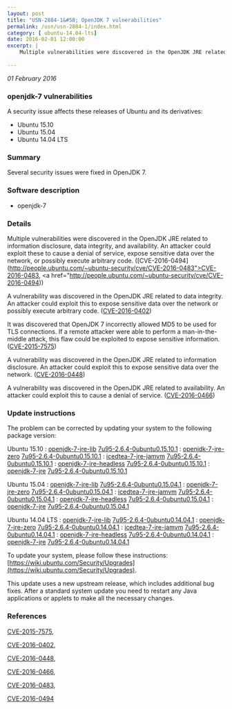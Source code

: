 ```yaml
---
layout: post
title: "USN-2884-1&#58; OpenJDK 7 vulnerabilities"
permalink: /usn/usn-2884-1/index.html
category: [ ubuntu-14.04-lts]
date: 2016-02-01 12:00:00
excerpt: |
    Multiple vulnerabilities were discovered in the OpenJDK JRE related to information disclosure, data integrity, and availability. An attacker could exploit these to cause a denial of service, expose sensitive data over the network, or possibly execute arbitrary code. ([CVE-2016-0494](http://people.ubuntu.com/~ubuntu-security/cve/CVE-2016-0483">CVE-2016-0483</a>, <a href="http://people.ubuntu.com/~ubuntu-security/cve/CVE-2016-0494))
    
--- 
```

 
 

*01 February 2016*

### openjdk-7 vulnerabilities

A security issue affects these releases of Ubuntu and its derivatives:

* Ubuntu 15.10
* Ubuntu 15.04
* Ubuntu 14.04 LTS

### Summary

Several security issues were fixed in OpenJDK 7. 

### Software description

* openjdk-7 

### Details

Multiple vulnerabilities were discovered in the OpenJDK JRE related to information disclosure, data integrity, and availability. An attacker could exploit these to cause a denial of service, expose sensitive data over the network, or possibly execute arbitrary code. ([CVE-2016-0494](http://people.ubuntu.com/~ubuntu-security/cve/CVE-2016-0483">CVE-2016-0483</a>, <a href="http://people.ubuntu.com/~ubuntu-security/cve/CVE-2016-0494))

A vulnerability was discovered in the OpenJDK JRE related to data integrity. An attacker could exploit this to expose sensitive data over the network or possibly execute arbitrary code. ([CVE-2016-0402](http://people.ubuntu.com/~ubuntu-security/cve/CVE-2016-0402))

It was discovered that OpenJDK 7 incorrectly allowed MD5 to be used for TLS connections. If a remote attacker were able to perform a man-in-the-middle attack, this flaw could be exploited to expose sensitive information. ([CVE-2015-7575](http://people.ubuntu.com/~ubuntu-security/cve/CVE-2015-7575))

A vulnerability was discovered in the OpenJDK JRE related to information disclosure. An attacker could exploit this to expose sensitive data over the network. ([CVE-2016-0448](http://people.ubuntu.com/~ubuntu-security/cve/CVE-2016-0448))

A vulnerability was discovered in the OpenJDK JRE related to availability. An attacker could exploit this to cause a denial of service. ([CVE-2016-0466](http://people.ubuntu.com/~ubuntu-security/cve/CVE-2016-0466)) 

### Update instructions

The problem can be corrected by updating your system to the following package version:

Ubuntu 15.10
 : [openjdk-7-jre-lib](https://launchpad.net/ubuntu/+source/openjdk-7) <span> [7u95-2.6.4-0ubuntu0.15.10.1](https://launchpad.net/ubuntu/+source/openjdk-7/7u95-2.6.4-0ubuntu0.15.10.1) </span> 
 : [openjdk-7-jre-zero](https://launchpad.net/ubuntu/+source/openjdk-7) <span> [7u95-2.6.4-0ubuntu0.15.10.1](https://launchpad.net/ubuntu/+source/openjdk-7/7u95-2.6.4-0ubuntu0.15.10.1) </span> 
 : [icedtea-7-jre-jamvm](https://launchpad.net/ubuntu/+source/openjdk-7) <span> [7u95-2.6.4-0ubuntu0.15.10.1](https://launchpad.net/ubuntu/+source/openjdk-7/7u95-2.6.4-0ubuntu0.15.10.1) </span> 
 : [openjdk-7-jre-headless](https://launchpad.net/ubuntu/+source/openjdk-7) <span> [7u95-2.6.4-0ubuntu0.15.10.1](https://launchpad.net/ubuntu/+source/openjdk-7/7u95-2.6.4-0ubuntu0.15.10.1) </span> 
 : [openjdk-7-jre](https://launchpad.net/ubuntu/+source/openjdk-7) <span> [7u95-2.6.4-0ubuntu0.15.10.1](https://launchpad.net/ubuntu/+source/openjdk-7/7u95-2.6.4-0ubuntu0.15.10.1) </span> 

Ubuntu 15.04
 : [openjdk-7-jre-lib](https://launchpad.net/ubuntu/+source/openjdk-7) <span> [7u95-2.6.4-0ubuntu0.15.04.1](https://launchpad.net/ubuntu/+source/openjdk-7/7u95-2.6.4-0ubuntu0.15.04.1) </span> 
 : [openjdk-7-jre-zero](https://launchpad.net/ubuntu/+source/openjdk-7) <span> [7u95-2.6.4-0ubuntu0.15.04.1](https://launchpad.net/ubuntu/+source/openjdk-7/7u95-2.6.4-0ubuntu0.15.04.1) </span> 
 : [icedtea-7-jre-jamvm](https://launchpad.net/ubuntu/+source/openjdk-7) <span> [7u95-2.6.4-0ubuntu0.15.04.1](https://launchpad.net/ubuntu/+source/openjdk-7/7u95-2.6.4-0ubuntu0.15.04.1) </span> 
 : [openjdk-7-jre-headless](https://launchpad.net/ubuntu/+source/openjdk-7) <span> [7u95-2.6.4-0ubuntu0.15.04.1](https://launchpad.net/ubuntu/+source/openjdk-7/7u95-2.6.4-0ubuntu0.15.04.1) </span> 
 : [openjdk-7-jre](https://launchpad.net/ubuntu/+source/openjdk-7) <span> [7u95-2.6.4-0ubuntu0.15.04.1](https://launchpad.net/ubuntu/+source/openjdk-7/7u95-2.6.4-0ubuntu0.15.04.1) </span> 

Ubuntu 14.04 LTS
 : [openjdk-7-jre-lib](https://launchpad.net/ubuntu/+source/openjdk-7) <span> [7u95-2.6.4-0ubuntu0.14.04.1](https://launchpad.net/ubuntu/+source/openjdk-7/7u95-2.6.4-0ubuntu0.14.04.1) </span> 
 : [openjdk-7-jre-zero](https://launchpad.net/ubuntu/+source/openjdk-7) <span> [7u95-2.6.4-0ubuntu0.14.04.1](https://launchpad.net/ubuntu/+source/openjdk-7/7u95-2.6.4-0ubuntu0.14.04.1) </span> 
 : [icedtea-7-jre-jamvm](https://launchpad.net/ubuntu/+source/openjdk-7) <span> [7u95-2.6.4-0ubuntu0.14.04.1](https://launchpad.net/ubuntu/+source/openjdk-7/7u95-2.6.4-0ubuntu0.14.04.1) </span> 
 : [openjdk-7-jre-headless](https://launchpad.net/ubuntu/+source/openjdk-7) <span> [7u95-2.6.4-0ubuntu0.14.04.1](https://launchpad.net/ubuntu/+source/openjdk-7/7u95-2.6.4-0ubuntu0.14.04.1) </span> 
 : [openjdk-7-jre](https://launchpad.net/ubuntu/+source/openjdk-7) <span> [7u95-2.6.4-0ubuntu0.14.04.1](https://launchpad.net/ubuntu/+source/openjdk-7/7u95-2.6.4-0ubuntu0.14.04.1) </span> 

To update your system, please follow these instructions: [https://wiki.ubuntu.com/Security/Upgrades](https://wiki.ubuntu.com/Security/Upgrades).

This update uses a new upstream release, which includes additional bug fixes. After a standard system update you need to restart any Java applications or applets to make all the necessary changes. 

### References

 
 [CVE-2015-7575](http://people.ubuntu.com/~ubuntu-security/cve/CVE-2015-7575), 

 [CVE-2016-0402](http://people.ubuntu.com/~ubuntu-security/cve/CVE-2016-0402), 

 [CVE-2016-0448](http://people.ubuntu.com/~ubuntu-security/cve/CVE-2016-0448), 

 [CVE-2016-0466](http://people.ubuntu.com/~ubuntu-security/cve/CVE-2016-0466), 

 [CVE-2016-0483](http://people.ubuntu.com/~ubuntu-security/cve/CVE-2016-0483), 

 [CVE-2016-0494](http://people.ubuntu.com/~ubuntu-security/cve/CVE-2016-0494)
 

